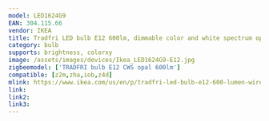 ```yaml
---
model: LED1624G9
EAN: 304.115.66
vendor: IKEA
title: Tradfri LED bulb E12 600lm, dimmable color and white spectrum opal
category: bulb
supports: brightness, colorxy
image: /assets/images/devices/Ikea_LED1624G9-E12.jpg
zigbeemodel: ['TRADFRI bulb E12 CWS opal 600lm']
compatible: [z2m,zha,iob,z4d]
mlink: https://www.ikea.com/us/en/p/tradfri-led-bulb-e12-600-lumen-wireless-dimmable-color-and-white-spectrum-opal-30411566/
link: 
link2: 
link3: 
---
```

